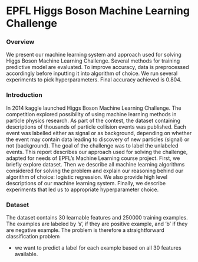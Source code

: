 # EPFL Higgs Boson Machine Learning Challenge

### Overview
We present our machine learning system and approach used for solving Higgs Boson Machine Learning Challenge. Several methods for training predictive model are evaluated. To improve accuracy, data is preprocessed accordingly
before inputting it into algorithm of choice. We run several
experiments to pick hyperparameters. Final accuracy achieved is 0.804.

### Introduction

In 2014 kaggle launched Higgs Boson Machine Learning
Challenge. The competition explored possibility of using machine learning methods in particle physics research. As part of
the contest, the dataset containing descriptions of thousands
of particle collision events was published. Each event was
labelled either as signal or as background, depending on
whether the event may contain data leading to discovery of
new particles (signal) or not (background). The goal of the
challenge was to label the unlabeled events.
This report describes our approach used for solving the
challenge, adapted for needs of EPFL’s Machine Learning
course project. First, we briefly explore dataset. Then we describe all machine learning algorithms considered for solving
the problem and explain our reasoning behind our algorithm
of choice: logistic regression. We also provide high level
descriptions of our machine learning system. Finally, we
describe experiments that led us to appropriate hyperparameter
choice.

### Dataset
The dataset contains 30 learnable features and 250000
training examples. The examples are labeled by ’s’, if they are
positive example, and ’b’ if they are negative example. The
problem is therefore a straightforward classification problem
- we want to predict a label for each example based on all 30
features available.
